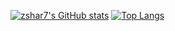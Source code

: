[![zshar7's GitHub stats](https://github-readme-stats.vercel.app/api?username=zshar7)](https://github.com/anuraghazra/github-readme-stats)
[![Top Langs](https://github-readme-stats.vercel.app/api/top-langs/?username=zshar7&layout=donut)](https://github.com/anuraghazra/github-readme-stats)
